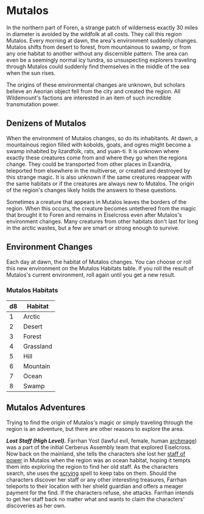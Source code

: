 # Mutalos

In the northern part of Foren, a strange patch of wilderness exactly 30 miles in diameter is avoided by the wildfolk at all costs. They call this region Mutalos. Every morning at dawn, the area's environment suddenly changes. Mutalos shifts from desert to forest, from mountainous to swamp, or from any one habitat to another without any discernible pattern. The area can even be a seemingly normal icy tundra, so unsuspecting explorers traveling through Mutalos could suddenly find themselves in the middle of the sea when the sun rises.

The origins of these environmental changes are unknown, but scholars believe an Aeorian object fell from the city and created the region. All Wildemount's factions are interested in an item of such incredible transmutation power.

## Denizens of Mutalos
When the environment of Mutalos changes, so do its inhabitants. At dawn, a mountainous region filled with kobolds, goats, and ogres might become a swamp inhabited by lizardfolk, rats, and yuan-ti. It is unknown where exactly these creatures come from and where they go when the regions change. They could be transported from other places in Exandria, teleported from elsewhere in the multiverse, or created and destroyed by this strange magic. It is also unknown if the same creatures reappear with the same habitats or if the creatures are always new to Mutalos. The origin of the region's changes likely holds the answers to these questions.

Sometimes a creature that appears in Mutalos leaves the borders of the region. When this occurs, the creature becomes untethered from the magic that brought it to Foren and remains in Eiselcross even after Mutalos's environment changes. Many creatures from other habitats don't last for long in the arctic wastes, but a few are smart or strong enough to survive.

## Environment Changes
Each day at dawn, the habitat of Mutalos changes. You can choose or roll this new environment on the Mutalos Habitats table. If you roll the result of Mutalos's current environment, roll again until you get a new result.

### Mutalos Habitats

|**d8**|Habitat|
|---|---|
|1|Arctic|
|2|Desert|
|3|Forest|
|4|Grassland|
|5|Hill|
|6|Mountain|
|7|Ocean|
|8|Swamp|

## Mutalos Adventures
Trying to find the origin of Mutalos's magic or simply traveling through the region is an adventure, but there are other reasons to explore the area.

_**Lost Staff (High Level).**_ Farrhan Yost (lawful evil, female, human [archmage](https://www.dndbeyond.com/monsters/16789-archmage)) was a part of the initial Cerberus Assembly team that explored Eiselcross. Now back on the mainland, she tells the characters she lost her [staff of power](https://www.dndbeyond.com/magic-items/4764-staff-of-power) in Mutalos when the region was an ocean habitat, hoping it tempts them into exploring the region to find her old staff. As the characters search, she uses the [scrying](https://www.dndbeyond.com/spells/scrying) spell to keep tabs on them. Should the characters discover her staff or any other interesting treasures, Farrhan teleports to their location with her shield guardian and offers a meager payment for the find. If the characters refuse, she attacks. Farrhan intends to get her staff back no matter what and wants to claim the characters' discoveries as her own.